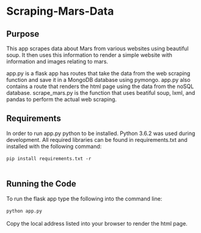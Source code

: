# Scraping-Mars-Data

## Purpose
This app scrapes data about Mars from various websites using beautiful soup. It then uses this information to render a simple website with information and images relating to mars.

app.py is a flask app has routes that take the data from the web scraping function and save it in a MongoDB database using pymongo. app.py also contains a route that renders the html page using the data from the noSQL database. scrape_mars.py is the function that uses beatiful soup, lxml, and pandas to perform the actual web scraping.

## Requirements
In order to run app.py python to be installed. Python 3.6.2 was used during development. All required libraries can be found in requirements.txt and installed with the following command: <br/>
<br/>
`pip install requirements.txt -r` <br/>
<br/>

## Running the Code
To run the flask app type the following into the command line: <br/>
<br/>
`python app.py` <br/>
<br/>
Copy the local address listed into your browser to render the html page.
